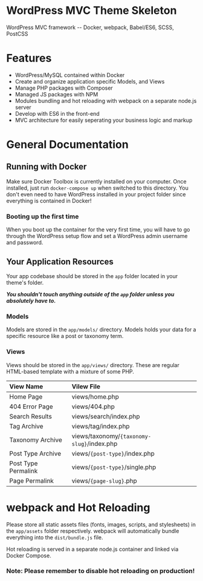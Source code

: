 # WordPress MVC Theme Skeleton

WordPress MVC framework -- Docker, webpack, Babel/ES6, SCSS, PostCSS

# Features
 - WordPress/MySQL contained within Docker
 - Create and organize application specific Models, and Views
 - Manage PHP packages with Composer
 - Managed JS packages with NPM
 - Modules bundling and hot reloading with webpack on a separate node.js server
 - Develop with ES6 in the front-end
 - MVC architecture for easily seperating your business logic and markup

# General Documentation

## Running with Docker

Make sure Docker Toolbox is currently installed on your computer. Once installed, just run `docker-compose up` when switched to this directory. You don't even need to have WordPress installed in your project folder since everything is contained in Docker!

### Booting up the first time

When you boot up the container for the very first time, you will have to go through the WordPress setup flow and set a WordPress admin username and password.

## Your Application Resources

Your app codebase should be stored in the `app` folder located in your theme's folder.

***You shouldn't touch anything outside of the `app` folder unless you absolutely have to.***

### Models

Models are stored in the `app/models/` directory. Models holds your data for a specific resource like a post or taxonomy term.

### Views

Views should be stored in the `app/views/` directory. These are regular HTML-based template with a mixture of some PHP.

| View Name | Vilew File |
|:---|:---|
|Home Page|views/home.php|
|404 Error Page|views/404.php|
|Search Results|views/search/index.php|
|Tag Archive|views/tag/index.php|
|Taxonomy Archive|views/taxonomy/`{taxonomy-slug}`/index.php|
|Post Type Archive|views/`{post-type}`/index.php|
|Post Type Permalink|views/`{post-type}`/single.php|
|Page Permalink|views/`{page-slug}`.php|

# webpack and Hot Reloading

Please store all static assets files (fonts, images, scripts, and stylesheets) in the `app/assets` folder respectively. webpack will automatically bundle everything into the `dist/bundle.js` file.

Hot reloading is served in a separate node.js container and linked via Docker Compose.

### Note: Please remember to disable hot reloading on production!
